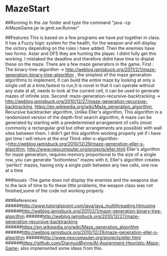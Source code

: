 # MazeStart

##Running
In the Jar folder and type the command "java -cp AiMazeGame.jar ie.gmit.sw.Runner"

##Features 
This is based on a few programs we have put together in class. It has a Fuzzy logic system for the health, for the weapon and will display the victory depending on the rules i have added.
Then the enemies have two forms. Astar and DFS they are hunting the player. I didnt fully get this working. I mistaked the deadline and therefore didnt have time to displat these on the maze.
There are a few maze generators in the game. First : The binary-tree-algorithm -> http://weblog.jamisbuck.org/2011/2/1/maze-generation-binary-tree-algorithm ,
the simplest of the maze generation algorithms to implement,
It can build the entire maze by looking at only a single cell at a time,fastest to run,It is novel in that it can operate without any state at all,
needs to look at the current cell, it can be used to generate mazes of infinite size.
Second: maze-generation-recursive-backtracking -> http://weblog.jamisbuck.org/2010/12/27/maze-generation-recursive-backtracking,
https://en.wikipedia.org/wiki/Maze_generation_algorithm, 
Recursive backtracker algorithm, Unlike Eller's algorithm, This algorithm is a randomized version of the depth-first search algorithm, 
A maze can be generated by starting with a predetermined arrangement of cells (most commonly a rectangular grid but other arrangements are possible) with wall sites between them.
I didn't get this algorithm working properly yet if i have  got time i will return at the end
Third: eller-s-algorithm->http://weblog.jamisbuck.org/2010/12/29/maze-generation-eller-s-algorithm, http://www.neocomputer.org/projects/eller.html
Eller's algorithm for maze generation, requires memory proportional to the size of a single row, you can generate "bottomless" mazes with it, 
Eller's algorithm creates 'perfect' mazes, having only a single path between any two cells, one row at a time

###Issues
-The game does not display the enemies and the weapons due to the lack of time to fix these little problems, the weapon class was not finished,some of the code not working properly.

###References
######http://www.tutorialspoint.com/java/java_multithreading.htmusing
######http://weblog.jamisbuck.org/2011/2/1/maze-generation-binary-tree-algorithm
######http://weblog.jamisbuck.org/2010/12/27/maze-generation-recursive-backtracking
######https://en.wikipedia.org/wiki/Maze_generation_algorithm
######http://weblog.jamisbuck.org/2010/12/29/maze-generation-eller-s-algorithm
######http://www.neocomputer.org/projects/eller.html
######https://github.com/DiarmuidByrne/AI-Assignment-Heuristic-Maze-Game- also implemented some ideas from this.

